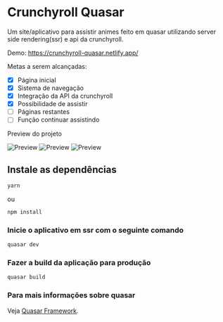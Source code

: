 # Crunchyroll Quasar

Um site/aplicativo para assistir animes feito em quasar utilizando server side rendering(ssr) e api da crunchyroll.

Demo: https://crunchyroll-quasar.netlify.app/

Metas a serem alcançadas:

- [x] Página inicial
- [x] Sistema de navegação
- [x] Integração da API da crunchyroll
- [x] Possibilidade de assistir
- [ ] Páginas restantes
- [ ] Função continuar assistindo

Preview do projeto

![Preview](https://i.imgur.com/azwv1xN.png)
![Preview](https://i.imgur.com/FHvf4AO.png)
![Preview](https://i.imgur.com/ZT8wYaC.png)

## Instale as dependências

```bash
yarn
```

ou

```bash
npm install
```

### Inicie o aplicativo em ssr com o seguinte comando

```bash
quasar dev
```

### Fazer a build da aplicação para produção

```bash
quasar build
```

### Para mais informações sobre quasar

Veja [Quasar Framework](https://quasar.dev/).
